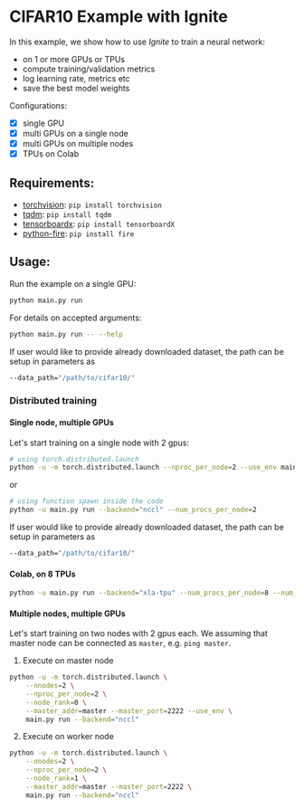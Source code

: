 # CIFAR10 Example with Ignite

In this example, we show how to use *Ignite* to train a neural network:
- on 1 or more GPUs or TPUs
- compute training/validation metrics
- log learning rate, metrics etc
- save the best model weights

Configurations:

* [x] single GPU
* [x] multi GPUs on a single node
* [x] multi GPUs on multiple nodes
* [x] TPUs on Colab

## Requirements:

- [torchvision](https://github.com/pytorch/vision/): `pip install torchvision`
- [tqdm](https://github.com/tqdm/tqdm/): `pip install tqdm`
- [tensorboardx](https://github.com/lanpa/tensorboard-pytorch): `pip install tensorboardX`
- [python-fire](https://github.com/google/python-fire): `pip install fire`

## Usage:

Run the example on a single GPU:
```bash
python main.py run
```

For details on accepted arguments:
```bash
python main.py run -- --help
```

If user would like to provide already downloaded dataset, the path can be setup in parameters as
```bash
--data_path="/path/to/cifar10/"
```


### Distributed training

#### Single node, multiple GPUs

Let's start training on a single node with 2 gpus:
```bash
# using torch.distributed.launch
python -u -m torch.distributed.launch --nproc_per_node=2 --use_env main.py run --backend="nccl"
```
or 
```bash
# using function spawn inside the code
python -u main.py run --backend="nccl" --num_procs_per_node=2
```

If user would like to provide already downloaded dataset, the path can be setup in parameters as
```bash
--data_path="/path/to/cifar10/"
```

#### Colab, on 8 TPUs

```bash
python -u main.py run --backend="xla-tpu" --num_procs_per_node=8 --num_workers=8 --log_every_iters=0
```


#### Multiple nodes, multiple GPUs

Let's start training on two nodes with 2 gpus each. We assuming that master node can be connected as `master`, e.g. `ping master`.

1) Execute on master node
```bash
python -u -m torch.distributed.launch \
    --nnodes=2 \
    --nproc_per_node=2 \
    --node_rank=0 \
    --master_addr=master --master_port=2222 --use_env \
    main.py run --backend="nccl"
```

2) Execute on worker node
```bash
python -u -m torch.distributed.launch \
    --nnodes=2 \
    --nproc_per_node=2 \
    --node_rank=1 \
    --master_addr=master --master_port=2222 \
    main.py run --backend="nccl"
```
